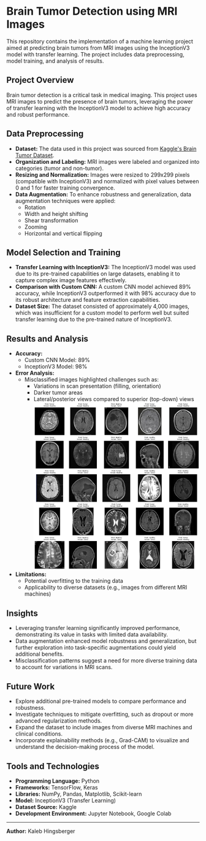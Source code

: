 # Brain Tumor Detection using MRI Images

This repository contains the implementation of a machine learning project aimed at predicting brain tumors from MRI images using the InceptionV3 model with transfer learning. The project includes data preprocessing, model training, and analysis of results.


## Project Overview
Brain tumor detection is a critical task in medical imaging. This project uses MRI images to predict the presence of brain tumors, leveraging the power of transfer learning with the InceptionV3 model to achieve high accuracy and robust performance.

## Data Preprocessing
- **Dataset:** The data used in this project was sourced from [Kaggle's Brain Tumor Dataset](https://www.kaggle.com/datasets/preetviradiya/brian-tumor-dataset).
- **Organization and Labeling:** MRI images were labeled and organized into categories (tumor and non-tumor).
- **Resizing and Normalization:** Images were resized to 299x299 pixels (compatible with InceptionV3) and normalized with pixel values between 0 and 1 for faster training convergence.
- **Data Augmentation:** To enhance robustness and generalization, data augmentation techniques were applied:
  - Rotation
  - Width and height shifting
  - Shear transformation
  - Zooming
  - Horizontal and vertical flipping

## Model Selection and Training
- **Transfer Learning with InceptionV3:** The InceptionV3 model was used due to its pre-trained capabilities on large datasets, enabling it to capture complex image features effectively. 
- **Comparison with Custom CNN:** A custom CNN model achieved 89% accuracy, while InceptionV3 outperformed it with 98% accuracy due to its robust architecture and feature extraction capabilities.
- **Dataset Size:** The dataset consisted of approximately 4,000 images, which was insufficient for a custom model to perform well but suited transfer learning due to the pre-trained nature of InceptionV3.

## Results and Analysis
- **Accuracy:**
  - Custom CNN Model: 89%
  - InceptionV3 Model: 98%
- **Error Analysis:**
  - Misclassified images highlighted challenges such as:
    - Variations in scan presentation (filling, orientation)
    - Darker tumor areas
    - Lateral/posterior views compared to superior (top-down) views
    ![Incorrect Predictions](https://github.com/kalebhings/Brain-Tumors-CNN/blob/main/incorrect%20images.png?raw=true)
- **Limitations:**
  - Potential overfitting to the training data
  - Applicability to diverse datasets (e.g., images from different MRI machines)

## Insights
- Leveraging transfer learning significantly improved performance, demonstrating its value in tasks with limited data availability.
- Data augmentation enhanced model robustness and generalization, but further exploration into task-specific augmentations could yield additional benefits.
- Misclassification patterns suggest a need for more diverse training data to account for variations in MRI scans.

## Future Work
- Explore additional pre-trained models to compare performance and robustness.
- Investigate techniques to mitigate overfitting, such as dropout or more advanced regularization methods.
- Expand the dataset to include images from diverse MRI machines and clinical conditions.
- Incorporate explainability methods (e.g., Grad-CAM) to visualize and understand the decision-making process of the model.

## Tools and Technologies
- **Programming Language:** Python
- **Frameworks:** TensorFlow, Keras
- **Libraries:** NumPy, Pandas, Matplotlib, Scikit-learn
- **Model:** InceptionV3 (Transfer Learning)
- **Dataset Source:** Kaggle
- **Development Environment:** Jupyter Notebook, Google Colab

---

**Author:** Kaleb Hingsberger
